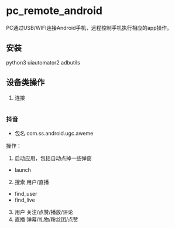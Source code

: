 # pc_remote_android
PC通过USB/WIFI连接Android手机，远程控制手机执行相应的app操作。

## 安装
python3
uiautomator2
adbutils

## 设备类操作
1. 连接
```

```


### 抖音
* 包名 com.ss.android.ugc.aweme

操作：
1. 启动应用，包括自动点掉一些弹窗 
* launch
2. 搜索 用户/直播
* find_user
* find_live
3. 用户 关注/点赞/播放/评论
4. 直播 弹幕/礼物/粉丝团/点赞